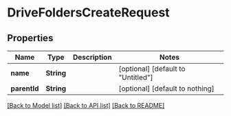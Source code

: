 # DriveFoldersCreateRequest


## Properties
Name | Type | Description | Notes
------------ | ------------- | ------------- | -------------
**name** | **String** |  | [optional] [default to "Untitled"]
**parentId** | **String** |  | [optional] [default to nothing]


[[Back to Model list]](../README.md#models) [[Back to API list]](../README.md#api-endpoints) [[Back to README]](../README.md)


